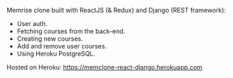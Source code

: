 Memrise clone built with ReactJS (& Redux) and Django (REST framework):
- User auth.
- Fetching courses from the back-end.
- Creating new courses.
- Add and remove user courses.
- Using Heroku PostgreSQL.

Hosted on Heroku: https://memclone-react-django.herokuapp.com

